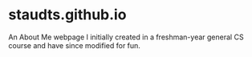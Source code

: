 # staudts.github.io
An About Me webpage I initially created in a freshman-year general CS course and have since modified for fun.
